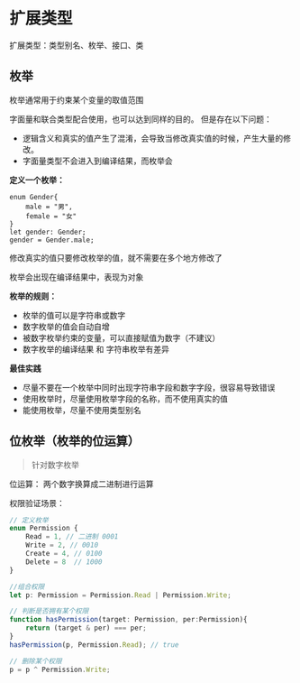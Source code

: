 # 扩展类型

扩展类型：类型别名、枚举、接口、类

## 枚举

枚举通常用于约束某个变量的取值范围

字面量和联合类型配合使用，也可以达到同样的目的。
但是存在以下问题：

- 逻辑含义和真实的值产生了混淆，会导致当修改真实值的时候，产生大量的修改。
- 字面量类型不会进入到编译结果，而枚举会

**定义一个枚举：**
```
enum Gender{
    male = "男",
    female = "女"
}
let gender: Gender;
gender = Gender.male;
```
修改真实的值只要修改枚举的值，就不需要在多个地方修改了

枚举会出现在编译结果中，表现为对象 

**枚举的规则：**

- 枚举的值可以是字符串或数字
- 数字枚举的值会自动自增
- 被数字枚举约束的变量，可以直接赋值为数字（不建议）
- 数字枚举的编译结果 和 字符串枚举有差异

**最佳实践**

- 尽量不要在一个枚举中同时出现字符串字段和数字字段，很容易导致错误
- 使用枚举时，尽量使用枚举字段的名称，而不使用真实的值
- 能使用枚举，尽量不使用类型别名

## 位枚举（枚举的位运算）
> 针对数字枚举

位运算： 两个数字换算成二进制进行运算

权限验证场景：
```ts
// 定义枚举
enum Permission {
    Read = 1, // 二进制 0001
    Write = 2, // 0010
    Create = 4, // 0100
    Delete = 8  // 1000
}

//组合权限
let p: Permission = Permission.Read | Permission.Write;

// 判断是否拥有某个权限
function hasPermission(target: Permission, per:Permission){
    return (target & per) === per;
}
hasPermission(p, Permission.Read); // true

// 删除某个权限
p = p ^ Permission.Write;
```

